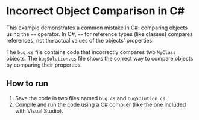 # Incorrect Object Comparison in C#

This example demonstrates a common mistake in C#: comparing objects using the `==` operator. In C#, `==` for reference types (like classes) compares references, not the actual values of the objects' properties. 

The `bug.cs` file contains code that incorrectly compares two `MyClass` objects. The `bugSolution.cs` file shows the correct way to compare objects by comparing their properties.

## How to run

1. Save the code in two files named `bug.cs` and `bugSolution.cs`.
2. Compile and run the code using a C# compiler (like the one included with Visual Studio).
